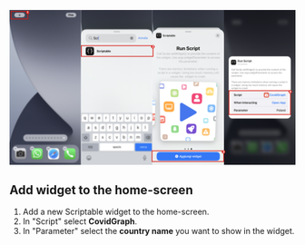 [<img src="add-to-home.png" alt="Image">](add-to-home.png)

## Add widget to the home-screen

1. Add a new Scriptable widget to the home-screen.
2. In "Script" select **CovidGraph**.
3. In "Parameter" select the **country name** you want to show in the widget.